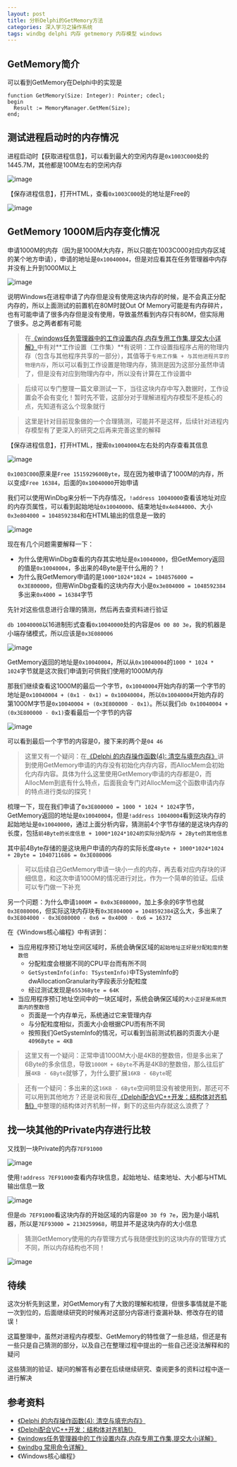 ```yaml
---
layout: post
title: 分析Delphi的GetMemory方法
categories: 深入学习之操作系统
tags: windbg delphi 内存 getmemory 内存模型 windows
---
```


## GetMemory简介

可以看到GetMemory在Delphi中的实现是

```
function GetMemory(Size: Integer): Pointer; cdecl;
begin
  Result := MemoryManager.GetMem(Size);
end;
```

## 测试进程启动时的内存情况

进程启动时【获取进程信息】，可以看到最大的空闲内存是`0x1003C000`处的1445.7M，其他都是100M左右的空闲内存

![image](../media/image/2017-09-15/01.png)

【保存进程信息】，打开HTML，查看`0x1003C000`处的地址是Free的

![image](../media/image/2017-09-15/02.png)

## GetMemory 1000M后内存变化情况

申请1000M的内存（因为是1000M大内存，所以只能在1003C000对应内存区域的某个地方申请），申请的地址是`0x10040004`，但是对应看其在任务管理器中内存并没有上升到1000M以上

![image](../media/image/2017-09-15/03.png)

说明Windows在进程申请了内存但是没有使用这块内存的时候，是不会真正分配内存的，所以上面测试的前置机在80M时就Out Of Memory可能是有内存碎片，也有可能申请了很多内存但是没有使用，导致虽然看到内存只有80M，但实际用了很多。总之两者都有可能

>在[《windows任务管理器中的工作设置内存,内存专用工作集,提交大小详解》](http://shashanzhao.com/archives/832.html)中有对**工作设置（工作集）**有说明：工作设置指程序占用的物理内存（包含与其他程序共享的一部分），其值等于`专用工作集 + 与其他进程共享的物理内存`，所以可以看到工作设置是物理内存，猜测是因为这部分虽然申请了，但是没有对应到物理内存中，所以没有计算在工作设置中

>后续可以专门整理一篇文章测试一下，当往这块内存中写入数据时，工作设置会不会有变化！暂时先不管，这部分对于理解进程内存模型不是核心的点，先知道有这么个现象就行

>这里是针对目前现象做的一个合理猜测，可能并不是这样，后续针对进程内存模型有了更深入的研究之后再来完善这里的解释

【保存进程信息】，打开HTML，搜索`0x10040004`左右处的内存查看其信息

![image](../media/image/2017-09-15/04.png)

`0x1003C000`原来是`Free 1515929600Byte`，现在因为被申请了1000M的内存，所以变成`Free 16384`，后面的`0x10040000`开始申请

我们可以使用WinDbg来分析一下内存情况，`!address 10040000`查看该地址对应的内存页属性，可以看到起始地址`0x10040000`、结束地址`0x4e844000`、大小`0x3e804000 = 1048592384`和在HTML输出的信息是一致的

![image](../media/image/2017-09-15/05.png)

现在有几个问题需要解释一下：

* 为什么使用WinDbg查看的内存其实地址是`0x10040000`，但GetMemory返回的值是`0x10040004`，多出来的4Byte是干什么用的？！
* 为什么我GetMemory申请的是`1000*1024*1024 = 1048576000 = 0x3E800000`，但用WinDbg查看的这块内存大小是`0x3e804000 = 1048592384`多出来`0x4000 = 16384`字节

先针对这些信息进行合理的猜测，然后再去查资料进行验证

`db 10040000`以16进制形式查看`0x10040000`处的内容是`06 00 80 3e`，我的机器是小端存储模式，所以应该是`0x3E080006`

![image](../media/image/2017-09-15/06.png)

GetMemory返回的地址是`0x10040004`，所以从`0x10040004`的`1000 * 1024 * 1024`字节就是这次我们申请到可供我们使用的1000M内存

那我们继续查看这1000M的最后一个字节，`0x10040004`开始内存的第一个字节的地址是`0x10040004 + (0x1 - 0x1) = 0x10040004`，所以`0x10040004`开始内存的第1000M字节是`0x10040004 + (0x3E800000 - 0x1)`。所以我们`db 0x10040004 + (0x3E800000 - 0x1)`查看最后一个字节的内容

![image](../media/image/2017-09-15/07.png)

可以看到最后一个字节的内容是0，接下来的两个是`04 46`

>这里又有一个疑问：在[《Delphi 的内存操作函数(4): 清空与填充内存》](http://www.cnblogs.com/del/archive/2008/11/14/1333425.html)讲到使用GetMemory申请的内存没有初始化内存内容，而AllocMem会初始化内存内容。具体为什么这里使用GetMemory申请的内存都是0，而AllocMem到底有什么特点，后面我会专门对AllocMem这个函数申请内存的特点进行类似的探究！

梳理一下，现在我们申请了`0x3E800000 = 1000 * 1024 * 1024`字节，GetMemory返回的地址是`0x10040004`，但是`!address 10040004`看到这块内存的起始地址是`0x10040000`，通过上面分析内容，猜测前4个字节存储的是这块内存的长度，包括`前4Byte的长度信息 + 1000*1024*1024的实际分配内存 + 2Byte的其他信息`

其中前4Byte存储的是这块用户申请的内存的实际长度`4Byte + 1000*1024*1024 + 2Byte = 1040711686 = 0x3E080006`

>可以后续自己GetMemory申请一块小一点的内存，再去看对应内存块的详细信息，和这次申请1000M的情况进行对比，作为一个简单的验证。后续可以专门做一下补充

另一个问题：为什么申请`1000M = 0x0x3E080000`，加上多余的6字节也就`0x3E080006`，但实际这块内存块有`0x3E804000 = 1048592384`这么大，多出来了`0x3E804000 - 0x3E080000 - 0x6 = 0x4000 - 0x6 = 16372`

在《Windows核心编程》中有讲到：

* 当应用程序预订地址空间区域时，系统会确保区域的`起始地址正好是分配粒度的整数倍`
	* 分配粒度会根据不同的CPU平台而有所不同
	* `GetSystemInfo(info: TSystemInfo)`中TSystemInfo的dwAllocationGranularity字段表示分配粒度
	* 经过测试发现是`65536Byte = 64K`
* 当应用程序预订地址空间中的一块区域时，系统会确保区域的`大小正好是系统页面内的整数倍`
	* 页面是一个内存单元，系统通过它来管理内存
	* 与分配粒度相似，页面大小会根据CPU而有所不同
	* 按照我们GetSystemInfo的情况，可以看到当前测试机器的页面大小是`4096Byte = 4KB`

>这里又有一个疑问：正常申请1000M大小是4KB的整数倍，但是多出来了6Byte的多余信息，导致`1000M + 6Byte`不再是4KB的整数倍，那么往后扩展`4KB - 6Byte`就够了，为什么要扩展`16KB - 6Byte`呢

>还有一个疑问：多出来的这`16KB - 6Byte`空间明显没有被使用到，那还可不可以用到其他地方？还是说和我在[《Delphi配合VC++开发：结构体对齐机制》](http://www.xumenger.com/delphi-vc-dll-2-20160903/)中整理的结构体对齐机制一样，剩下的这些内存就这么浪费了？

## 找一块其他的Private内存进行比较

又找到一块Private的内存`7EF91000`

![image](../media/image/2017-09-15/08.png)

使用`!address 7EF91000`查看内存块信息，起始地址、结束地址、大小都与HTML输出信息一致

![image](../media/image/2017-09-15/09.png)

但是`db 7EF91000`看这块内存的开始区域的内容是`00 30 f9 7e`，因为是小端机器，所以是`7EF93000 = 2130259968`，明显并不是这块内存的大小信息

>猜测GetMemory使用的内存管理方式与我随便找到的这块内存的管理方式不同，所以内存结构也不同！

![image](../media/image/2017-09-15/10.png)

## 待续

这次分析先到这里，对GetMemory有了大致的理解和梳理，但很多事情就是不能一次到位的，后面继续研究的时候再对这部分内容进行查漏补缺、修改存在的错误！

这篇整理中，虽然对进程内存模型、GetMemory的特性做了一些总结，但还是有一些只是自己猜测的部分，以及自己在整理过程中提出的一些自己还没法解释和的疑问

这些猜测的验证、疑问的解答有必要在后续继续研究、查阅更多的资料过程中逐一进行解决

## 参考资料

* [《Delphi 的内存操作函数(4): 清空与填充内存》](http://www.cnblogs.com/del/archive/2008/11/14/1333425.html)
* [《Delphi配合VC++开发：结构体对齐机制》](http://www.xumenger.com/delphi-vc-dll-2-20160903/)
* [《windows任务管理器中的工作设置内存,内存专用工作集,提交大小详解》](http://shashanzhao.com/archives/832.html)
* [《windbg 常用命令详解》](http://blog.csdn.net/chenyujing1234/article/details/7743460)
* 《Windows核心编程》

